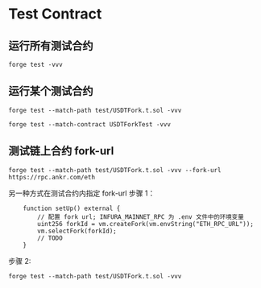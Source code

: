 # Test Contract

## 运行所有测试合约

```shell
forge test -vvv
```

## 运行某个测试合约

```shell
forge test --match-path test/USDTFork.t.sol -vvv
```

```shell
forge test --match-contract USDTForkTest -vvv
```

## 测试链上合约 fork-url

```shell
forge test --match-path test/USDTFork.t.sol -vvv --fork-url https://rpc.ankr.com/eth
```

另一种方式在测试合约内指定 fork-url
步骤 1：

```solidity
    function setUp() external {
        // 配置 fork url; INFURA_MAINNET_RPC 为 .env 文件中的环境变量
        uint256 forkId = vm.createFork(vm.envString("ETH_RPC_URL"));
        vm.selectFork(forkId);
        // TODO
    }

```

步骤 2:

```shell
forge test --match-path test/USDTFork.t.sol -vvv
```
